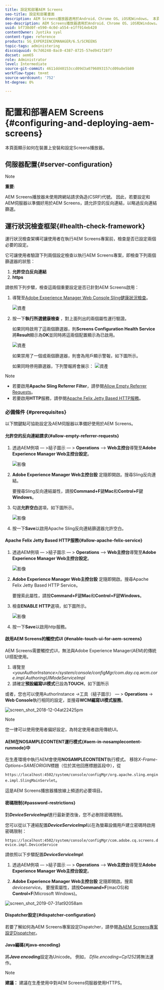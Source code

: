 ```yaml
---
title: 設定和部署AEM Screens
seo-title: 設定和部署畫面
description: AEM Screens播放器適用於Android、Chrome OS、iOS和Windows。 本頁說明AEM Screens的設定和部署，並摘要播放器裝置的高/低選擇准則。
seo-description: AEM Screens播放器適用於Android、Chrome OS、iOS和Windows。 本頁說明AEM Screens的設定和部署，並摘要播放器裝置的高/低選擇准則。
uuid: bf730d0f-e590-4c0d-a554-e1ff914eb420
contentOwner: Jyotika syal
content-type: reference
products: SG_EXPERIENCEMANAGER/6.5/SCREENS
topic-tags: administering
discoiquuid: 0c7d6248-8ac0-4387-8725-57ed941f28f7
docset: aem65
role: Administrator
level: Intermediate
source-git-commit: 4611dd40153ccd09d3a0796093157cd09a8e5b80
workflow-type: tm+mt
source-wordcount: '752'
ht-degree: 0%

---
```



# 配置和部署AEM Screens {#configuring-and-deploying-aem-screens}

本頁面顯示如何在裝置上安裝和設定Screens播放器。

## 伺服器配置{#server-configuration}

>[!NOTE]
>
>**重要**:
>
>AEM Screens播放器未使用跨網站請求偽造(CSRF)代號。 因此，若要設定和AEM伺服器以準備好用於AEM Screens，請允許空的反向連結，以略過反向連結篩選。

## 運行狀況檢查框架{#health-check-framework}

運行狀況檢查架構可讓使用者在執行AEM Screens專案前，檢查是否已設定兩個必要的設定。

它可讓使用者驗證下列兩個設定檢查以執行AEM Screens專案，即檢查下列兩個篩選器的狀態：

1. **允許空白反向連結**
2. **https**

請依照下列步驟，檢查這兩個重要設定是否已針對AEM Screens啟用：

1. 導覽至[Adobe Experience Manager Web Console Sling健康狀況檢查](http://localhost:4502/system/console/healthcheck?tags=screensconfigs&amp;overrideGlobalTimeout=)。

   ![資產](assets/health-check1.png)


2. 按一下&#x200B;**執行所選健康檢查** ，對上面列出的兩個屬性運行驗證。

   如果同時啟用了這兩個篩選器，則&#x200B;**Screens Configuration Health Service**&#x200B;將&#x200B;**Result**&#x200B;顯示為&#x200B;**OK**&#x200B;並同時將這兩個配置顯示為已啟用。

   ![資產](assets/health-check2.png)

   如果禁用了一個或兩個篩選器，則會為用戶顯示警報，如下圖所示。

   如果同時停用篩選器，下列警報將會展示：
   ![資產](assets/health-check3.png)

>[!NOTE]
>
>* 若要啟用&#x200B;**Apache Sling Referrer Filter**，請參閱[Allow Empty Referrer Requests](/help/user-guide/configuring-screens-introduction.md#allow-empty-referrer-requests)。
>* 若要啟用&#x200B;**HTTP**&#x200B;服務，請參閱[Apache Felix Jetty Based HTTP服務](/help/user-guide/configuring-screens-introduction.md#allow-apache-felix-service)。


### 必備條件 {#prerequisites}

以下關鍵點可協助設定及AEM伺服器以準備好使用於AEM Screens。

#### 允許空的反向連結請求{#allow-empty-referrer-requests}

1. 透過AEM例項 — >槌子圖示 — > **Operations** —> **Web主控台**&#x200B;導覽至&#x200B;**Adobe Experience Manager Web主控台設定**。

   ![影像](assets/config/empty-ref1.png)

1. **Adobe Experience Manager Web主控台設** 定隨即開啟。搜尋Sling反向連結。

   要搜尋Sling反向連結屬性，請按&#x200B;**Command+F**&#x200B;鍵&#x200B;**Mac**&#x200B;和&#x200B;**Control+F**&#x200B;鍵&#x200B;**Windows**。

1. 勾選&#x200B;**允許空白**&#x200B;選項，如下圖所示。

   ![影像](assets/config/empty-ref2.png)

1. 按一下&#x200B;**Save**&#x200B;以啟用Apache Sling反向連結篩選器允許空白。


#### Apache Felix Jetty Based HTTP服務{#allow-apache-felix-service}

1. 透過AEM例項 — >槌子圖示 — > **Operations** —> **Web主控台**&#x200B;導覽至&#x200B;**Adobe Experience Manager Web主控台設定**。

   ![影像](assets/config/empty-ref1.png)

1. **Adobe Experience Manager Web主控台設** 定隨即開啟。搜尋Apache Felix Jetty Based HTTP Service。

   要搜索此屬性，請按&#x200B;**Command+F**&#x200B;鍵&#x200B;**Mac**&#x200B;和&#x200B;**Control+F**&#x200B;鍵&#x200B;**Windows**。

1. 檢查&#x200B;**ENABLE HTTP**&#x200B;選項，如下圖所示。

   ![影像](assets/config/config-1.png)

1. 按一下&#x200B;**Save**&#x200B;以啟用&#x200B;*http*&#x200B;服務。

#### 啟用AEM Screens的觸控式UI {#enable-touch-ui-for-aem-screens}

AEM Screens需要觸控式UI，無法與Adobe Experience Manager(AEM)的傳統UI搭配使用。

1. 導覽至&#x200B;*&lt;yourAuthorInstance>/system/console/configMgr/com.day.cq.wcm.core.impl.AuthoringUIModeServiceImpl*
1. 請確定&#x200B;**預設編寫UI模式**&#x200B;已設為&#x200B;**TOUCH**，如下圖所示

或者，您也可以使用AuthorInstance *->*&#x200B;工具（槌子圖示） — > **Operations** -> **Web Console**&#x200B;執行相同的設定，並搜尋&#x200B;**WCM編寫UI模式服務**。

![screen_shot_2018-12-04at22425pm](assets/screen_shot_2018-12-04at22425pm.png)

>[!NOTE]
>
>您一律可以使用使用者偏好設定，為特定使用者啟用傳統UI。

#### AEM在NOSAMPLECONTENT運行模式{#aem-in-nosamplecontent-runmode}中

在生產環境中執行AEM會使用&#x200B;**NOSAMPLECONTENT**&#x200B;執行模式。 移除&#x200B;*X-Frame-Options=SAMEORIGIN*&#x200B;標題（位於其他回應標題區段中），從

`https://localhost:4502/system/console/configMgr/org.apache.sling.engine.impl.SlingMainServlet`。

這是AEM Screens播放器播放線上頻道的必要項目。

#### 密碼限制{#password-restrictions}

對&#x200B;***DeviceServiceImpl***&#x200B;進行最新更改後，您不必刪除密碼限制。

您可以從以下連結配置&#x200B;***DeviceServiceImpl***&#x200B;以在為螢幕設備用戶建立密碼時啟用密碼限制：

`https://localhost:4502/system/console/configMgr/com.adobe.cq.screens.device.impl.DeviceService`

請依照以下步驟配置&#x200B;***DeviceServiceImpl***:

1. 透過AEM例項 — >槌子圖示 — > **Operations** —> **Web主控台**&#x200B;導覽至&#x200B;**Adobe Experience Manager Web主控台設定**。

1. **Adobe Experience Manager Web主控台設** 定隨即開啟。搜索&#x200B;*deviceservice*。 要搜索屬性，請按&#x200B;**Command+F**(macOS)和&#x200B;**Control+F**(Microsoft Windows)。

![screen_shot_2019-07-31at92058am](assets/screen_shot_2019-07-31at92058am.png)

#### Dispatcher設定{#dispatcher-configuration}

若要了解如何為AEM Screens專案設定Dispatcher，請參閱[為AEM Screens專案設定Dispatcher](dispatcher-configurations-aem-screens.md)。

#### Java編碼{#java-encoding}

將&#x200B;***Java encoding***&#x200B;設定為Unicode。 例如， *Dfile.encoding=Cp1252*&#x200B;將無法運作。

>[!NOTE]
>**建議：**
>建議在生產使用中對AEM Screens伺服器使用HTTPS。








